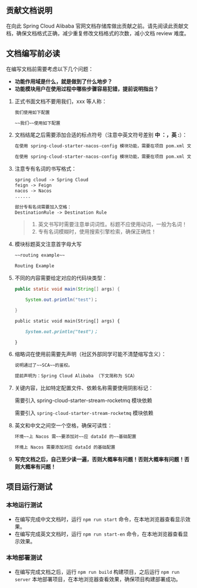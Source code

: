 ## 贡献文档说明

在向此 Spring Cloud Alibaba 官网文档存储库做出贡献之前。请先阅读此贡献文档，确保文档格式正确，减少重复修改文档格式的次数，减小文档 review 难度。

## 文档编写前必读

在编写文档前需要考虑以下几个问题：

- **功能作用域是什么，就是做到了什么地步？**
- **功能模块用户在使用过程中哪些步骤容易犯错，提前说明指出？**

1. 正式书面文档不要用我们，xxx 等人称：

   ```markdown
   我们使用如下配置

   ~~我们~~使用如下配置
   ```

2. 文档结尾之后需要添加合适的标点符号（注意中英文符号差别 **中 ：，英 :**）：

   ```markdown
   在使用 spring-cloud-starter-nacos-config 模块功能，需要在项目 pom.xml 文件种引入以下配置

   在使用 spring-cloud-starter-nacos-config 模块功能，需要在项目 pom.xml 文件种引入以下配置：
   ```

3. 注意专有名词的书写格式：

   ```markdown
   spring cloud -> Spring Cloud
   feign -> Feign
   nacos -> Nacos
   ......

   部分专有名词需要加入空格：
   DestinationRule -> Destination Rule
   ```

   > 1. 英文书写时需要注意单词词性。标题不应使用动词，一般为名词！
   > 2. 专有名词模糊时，使用搜索引擎检索，确保正确性！

4. 模块标题英文注意首字母大写

   ```markdown
   ~~routing example~~

   Routing Example
   ```

5. 不同的内容需要给定对应的代码块类型：

   ```java
   public static void main(String[] args) {

       System.out.println("test")；

   }
   ```

   ```markdown
   public static void main(String[] args) {

       System.out.println("test")；

   }
   ```

6. 缩略词在使用前需要先声明（社区外部同学可能不清楚缩写含义）：

   ```markdown
   说明通过了~~SCA~~的鉴权。

   提前声明为：Spring Cloud Alibaba （下文简称为 SCA）
   ```

7. 关键内容，比如特定配置文件、依赖名称需要使用阴影标记：

   需要引入 spring-cloud-starter-stream-rocketmq 模块依赖

   需要引入 `spring-cloud-starter-stream-rocketmq` 模块依赖

8. 英文和中文之间空一个空格，确保可读性：

   ```markdown
   环境~~上 Nacos 需~~要添加对~~应 dataId 的~~基础配置

   环境上 Nacos 需要添加对应 dataId 的基础配置
   ```

9. **写完文档之后，自己至少读一遍，否则大概率有问题！否则大概率有问题！否则大概率有问题！**

## 项目运行测试

### 本地运行测试

- 在编写完成中文文档时，运行 `npm run start` 命令，在本地浏览器查看显示效果。
- 在编写完成英文文档时，运行 `npm run start-en` 命令，在本地浏览器查看显示效果。

### 本地部署测试

- 在编写完成文档之后，运行 `npm run build` 构建项目，之后运行 `npm run server` 本地部署项目，在本地浏览器查看效果，确保项目构建部署成功。
